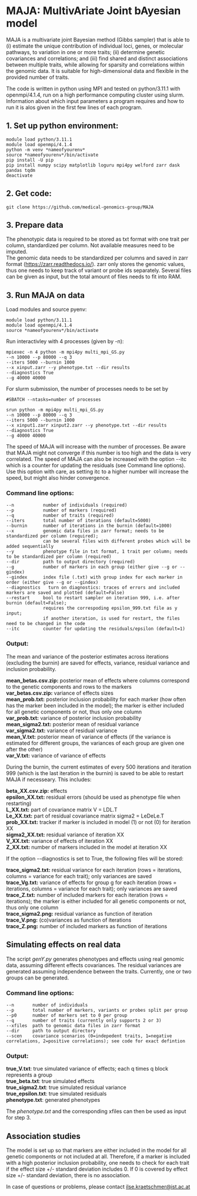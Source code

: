 # MAJA: MultivAriate Joint bAyesian model 

MAJA is a multivariate joint Bayesian method (Gibbs sampler) that is able to (i) estimate the unique contribution of individual loci, genes, or molecular pathways, to variation in one or more traits; (ii) determine genetic covariances and correlations; and (iii) find shared and distinct associations between multiple traits, while allowing for sparsity and correlations within the genomic data. It is suitable for high-dimensional data and flexible in the provided number of traits.

The code is written in python using MPI and tested on python/3.11.1 with openmpi/4.1.4, run on a high performance computing cluster using slurm.
Information about which input parameters a program requires and how to run it is alos given in the first few lines of each program. 

## 1. Set up python environment:
```
module load python/3.11.1
module load openmpi/4.1.4
python -m venv *nameofyourenv*
source *nameofyourenv*/bin/activate
pip install -U pip
pip install numpy scipy matplotlib loguru mpi4py welford zarr dask pandas tqdm
deactivate
```

## 2. Get code:
```
git clone https://github.com/medical-genomics-group/MAJA
```

## 3. Prepare data
The phenotypic data is required to be stored as txt format with one trait per column, standardized per column. Not available measures need to be imputed. <br/>
The genomic data needs to be standardized per columns and saved in zarr format (https://zarr.readthedocs.io/). zarr only stores the genomic values, thus one needs to keep track of variant or probe ids separately. Several files can be given as input, but the total amount of files needs to fit into RAM.

## 3. Run MAJA on data
Load modules and source pyenv:
```
module load python/3.11.1
module load openmpi/4.1.4
source *nameofyourenv*/bin/activate
```

Run interactivley with 4 processes (given by -n): 
```
mpiexec -n 4 python -m mpi4py multi_mpi_GS.py 
--n 10000 --p 80000 --q 3 
--iters 5000 --burnin 1000 
--x xinput.zarr --y phenotype.txt --dir results
--diagnostics True
--g 40000 40000
```

For slurm submission, the number of processes needs to be set by
```
#SBATCH --ntasks=number of processes
```

```
srun python -m mpi4py multi_mpi_GS.py 
--n 10000 --p 80000 --q 3 
--iters 5000 --burnin 1000 
--x xinput1.zarr xinput2.zarr --y phenotype.txt --dir results
--diagnostics True
--g 40000 40000
```
The speed of MAJA will increase with the number of processes. Be aware that MAJA might not converge if this number is too high and the data is very correlated. The speed of MAJA can also be increased with the option --itc which is a counter for updating the residuals (see Command line options). Use this option with care, as setting itc to a higher number will increase the speed, but might also hinder convergence.

### Command line options:
```
--n           number of individuals (required)
--p           number of markers (required)
--q           number of traits (required)
--iters       total number of iterations (default=5000)
--burnin      number of iterations in the burnin (default=1000)
--x           genomic data files in zarr format; needs to be standardized per column (required); 
              can be several files with different probes which will be added sequentially
--y           phenotype file in txt format, 1 trait per column; needs to be standardized per column (required)
--dir         path to output directory (required)
--g           number of markers in each group (either give --g or --gindex)
--gindex      index file (.txt) with group index for each marker in order (either give --g or --gindex)
--diagnostics   turn on diagnostics: traces of errors and included markers are saved and plotted (default=False)
--restart     bool to restart sampler on iteration 999, i.e. after burnin (default=False); 
              requires the correspoding epsilon_999.txt file as y input; 
              if another iteration, is used for restart, the files need to be changed in the code
--itc         counter for updating the residuals/epsilon (default=1)
```

### Output:
The mean and variance of the posterior estimates across iterations (excluding the burnin) are saved for effects, variance, residual variance and inclusion probability.

**mean_betas.csv.zip:** posterior mean of effects where columns correspond to the genetic components and rows to the markers<br/>
**var_betas.csv.zip:** variance of effects sizes<br/>
**mean_prob.txt:** posterior inclusion probability for each marker (how often has the marker been included in the model); the marker is either included for all genetic components or not, thus only one column<br/>
**var_prob.txt:** variance of posterior inclusion probability<br/>
**mean_sigma2.txt:** posterior mean of residual variance<br/>
**var_sigma2.txt:** variance of residual variance<br/>
**mean_V.txt:** posterior mean of variance of effects (if the variance is estimated for different groups, the variances of each group are given one after the other)<br/>
**var_V.txt:** variance of variance of effects<br/>

During the burnin, the current estimates of every 500 iterations and iteration 999 (which is the last iteration in the burnin) is saved to be able to restart MAJA if necesseary. This includes:

**beta_XX.csv.zip:** effects <br/>
**epsilon_XX.txt:** residual errors (should be used as phenotype file when restarting) <br/>
**L_XX.txt:** part of covariance matrix V = LDL.T<br/>
**Le_XX.txt:** part of residual covariance matrix sigma2 = LeDeLe.T<br/>
**prob_XX.txt:** tracker if marker is included in model (1) or not (0) for iteration XX<br/>
**sigma2_XX.txt:** residual variance of iteration XX<br/>
**V_XX.txt:** variance of effects of iteration XX<br/>
**Z_XX.txt:** number of markers included in the model at iteration XX    <br/>

If the option --diagnostics is set to True, the following files will be stored:

**trace_sigma2.txt:** residual variance for each iteration (rows = iterations, columns = variance for each trait); only variances are saved<br/>
**trace_Vg.txt:** variance of effects for group g for each iteration (rows = iterations, columns = variance for each trait); only variances are saved<br/>
**trace_Z.txt:** number of included markers for each iteration (rows = iterations); the marker is either included for all genetic components or not, thus only one column<br/>
**trace_sigma2.png:** residual variance as function of iteration<br/>
**trace_V.png:** (co)variances as function of iterations<br/>
**trace_Z.png:** number of included markers as function of iterations<br/>


## Simulating effects on real data
The script *genY.py* generates phenotypes and effects using real genomic data, assuming different effects covariances. The residual variances are generated assuming independence between the traits. Currently, one or two groups can be generated.

### Command line options:
```
--n       number of individuals
--p       total number of markers, variants or probes split per group
--p0      number of markers set to 0 per group
--q       number of traits (currently only supports 2 or 3)
--xfiles  path to genomic data files in zarr format
--dir     path to output directory
--scen    covariance scenarios (0=indepedent traits, 1=negative correlations, 2=positive correlations); see code for exact defintion
```

### Output:
**true_V.txt**: true simulated variance of effects; each q times q block represents a group<br/>
**true_beta.txt**: true simulated effects<br/>
**true_sigma2.txt**: true simulated residual variance<br/>
**true_epsilon.txt**: true simulated residuals<br/>
**phenotype.txt**: generated phenotypes<br/>

The *phenotype.txt* and the corresponding xfiles can then be used as input for step 3.

## Association studies
The model is set up so that markers are either included in the model for all genetic components or not included at all. Therefore, if a marker is included with a high posterior inclusion probability, one needs to check for each trait if the effect size +/- standard deviation includes 0. If 0 is covered by effect size +/- standard deviation, there is no association.




In case of questions or problems, please contact ilse.kraetschmer@ist.ac.at
